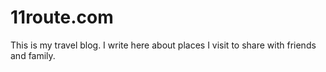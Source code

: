 # 11route.com

This is my travel blog. I write here about places I visit to share with friends and family.
